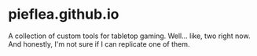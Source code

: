 # pieflea.github.io
A collection of custom tools for tabletop gaming. Well... like, two right now. And honestly, I'm not sure if I can replicate one of them.
